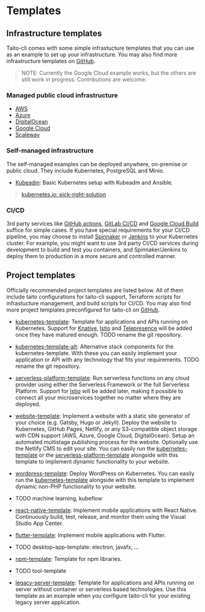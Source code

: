 # Templates

## Infrastructure templates

Taito-cli comes with some simple infrastucture templates that you can use as an example to set up your infrastructure. You may also find more infrastructure templates on [GitHub](TODO).

> NOTE: Currently the Google Cloud example works, but the others are still work in progress. Contributions are welcome.

### Managed public cloud infrastructure

* [AWS](https://github.com/TaitoUnited/taito-cli/tree/master/examples/zones/aws)
* [Azure](https://github.com/TaitoUnited/taito-cli/tree/master/examples/zones/azure)
* [DigitalOcean](https://github.com/TaitoUnited/taito-cli/tree/master/examples/zones/digital-ocean)
* [Google Cloud](https://github.com/TaitoUnited/taito-cli/tree/master/examples/zones/gcloud)
* [Scaleway](https://github.com/TaitoUnited/taito-cli/tree/master/examples/zones/scaleway)

### Self-managed infrastructure

The self-managed examples can be deployed anywhere, on-premise or public cloud. They include Kubernetes, PostgreSQL and Minio.

* [Kubeadm](https://github.com/TaitoUnited/taito-cli/tree/master/examples/zones/kubeadm): Basic Kubernetes setup with Kubeadm and Ansible.

> [kubernetes.io: pick-right-solution](https://kubernetes.io/docs/setup/pick-right-solution/)

### CI/CD

3rd party services like [GitHub actions](https://github.com/features/actions), [GitLab CI/CD](https://about.gitlab.com/product/continuous-integration/) and [Google Cloud Build](https://cloud.google.com/cloud-build/) suffice for simple cases. If you have special requirements for your CI/CD pipeline, you may choose to install [Spinnaker](https://github.com/helm/charts/tree/master/stable/spinnaker) or [Jenkins](https://github.com/helm/charts/tree/master/stable/jenkins) to your Kubernetes cluster. For example, you might want to use 3rd party CI/CD services during development to build and test you containers, and Spinnaker/Jenkins to deploy them to production in a more secure and controlled manner.

## Project templates

Officially recommended project templates are listed below. All of them include taito configurations for taito-cli support, Terraform scripts for infrastucture management, and build scripts for CI/CD. You may also find more project templates preconfigured for taito-cli on [GitHub](https://github.com/search?q=topic%3Ataito-template&type=Repositories).

* [kubernetes-template](https://github.com/TaitoUnited/server-template): Template for applications and APIs running on Kubernetes. Support for [Knative](https://pivotal.io/knative), [Istio](https://istio.io/) and [Telepresence](https://www.telepresence.io/) will be added once they have matured enough. TODO rename the git repository.

* [kubernetes-template-alt](https://github.com/TaitoUnited/server-template-alt): Alternative stack components for the kubernetes-template. With these you can easily implement your application or API with any technology that fits your requirements. TODO rename the git repository.

* [serverless-platform-template](https://github.com/TaitoUnited/serverless-platform-template): Run serverless functions on any cloud provider using either the Serverless Framework or the full Serverless Platform. Support for [Istio](https://istio.io/) will be added later, making it possible to connect all your microservices together no matter where they are deployed.

* [website-template](https://github.com/TaitoUnited/website-template): Implement a website with a static site generator of your choice (e.g. Gatsby, Hugo or Jekyll). Deploy the website to Kubernetes, GitHub Pages, Netlify, or any S3-compatible object storage with CDN support (AWS, Azure, Google Cloud, DigitalOcean). Setup an automated multistage publishing process for the website. Optionally use the Netlify CMS to edit your site. You can easily run the [kubernetes-template](https://github.com/TaitoUnited/server-template) or the [serverless-platform-template](https://github.com/TaitoUnited/serverless-platform-template)
alongside with this template to implement dynamic functionality to your website.

* [wordpress-template](https://github.com/TaitoUnited/wordpress-template): Deploy WordPress on Kubernetes. You can easily run the [kubernetes-template](https://github.com/TaitoUnited/server-template) alongside with this template to implement dynamic non-PHP functionality to your website.

* TODO machine learning, kubeflow

* [react-native-template](https://github.com/TaitoUnited/react-native-template): Implement mobile applications with React Native. Continuously build, test, release, and monitor them using the Visual Studio App Center.

* [flutter-template](https://github.com/TaitoUnited/flutter-template): Implement mobile applications with Flutter.

* TODO desktop-app-template: electron, javafx, ...

* [npm-template](https://github.com/TaitoUnited/npm-template): Template for npm libraries.

* TODO tool-template

* [legacy-server-template](https://github.com/TaitoUnited/legacy-server-template): Template for applications and APIs running on server without container or serverless based technologies. Use this template as an example when you configure taito-cli for your existing legacy server application.
